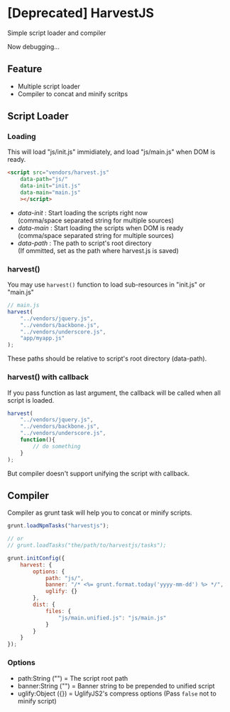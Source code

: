 # [Deprecated] HarvestJS

Simple script loader and compiler

Now debugging...

## Feature

- Multiple script loader
- Compiler to concat and minify scritps

## Script Loader

### Loading

This will load "js/init.js" immidiately, and load "js/main.js" when DOM is ready.

```html
<script src="vendors/harvest.js" 
    data-path="js/" 
    data-init="init.js" 
    data-main="main.js"
    ></script>
```

- *data-init* : Start loading the scripts right now  
  (comma/space separated string for multiple sources)
- *data-main* : Start loading the scripts when DOM is ready  
  (comma/space separated string for multiple sources)
- *data-path* : The path to script's root directory  
  (If ommitted, set as the path where harvest.js is saved)


### harvest()

You may use `harvest()` function to load sub-resources in "init.js" or "main.js"

```javascript
// main.js
harvest(
    "../vendors/jquery.js",
    "../vendors/backbone.js",
    "../vendors/underscore.js",
    "app/myapp.js"
);
```
These paths should be relative to script's root directory (data-path).

### harvest() with callback

If you pass function as last argument, the callback will be called when all script is loaded.

```javascript
harvest(
    "../vendors/jquery.js",
    "../vendors/backbone.js",
    "../vendors/underscore.js",
    function(){
        // do something
    }
);
```

But compiler doesn't support unifying the script with callback.

## Compiler

Compiler as grunt task will help you to concat or minify scripts.

```javascript
grunt.loadNpmTasks("harvestjs");

// or 
// grunt.loadTasks("the/path/to/harvestjs/tasks");

grunt.initConfig({
    harvest: {
        options: {
            path: "js/",
            banner: "/* <%= grunt.format.today('yyyy-mm-dd') %> */",
            uglify: {}
        },
        dist: {
            files: {
                "js/main.unified.js": "js/main.js"
            }
        }
    }
});

```

### Options

- path:String ("") = The script root path
- banner:String ("") = Banner string to be prepended to unified script
- uglify:Object ({}) = UglifyJS2's compress options (Pass `false` not to minify script)



